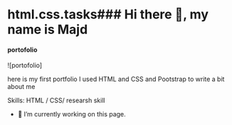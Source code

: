 # html.css.tasks### Hi there 👋, my name is Majd 
#### portofolio
![portofolio]

here is my first portfolio I used HTML and CSS and Pootstrap to write a bit about me

Skills:  HTML / CSS/ researsh skill 

- 🔭 I’m currently working on this page. 




